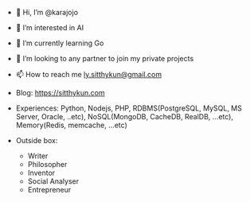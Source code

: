- 👋 Hi, I’m @karajojo
- 👀 I’m interested in AI
- 🌱 I’m currently learning Go
- 💞️ I’m looking to any partner to join my private projects
- 📫 How to reach me ly.sitthykun@gmail.com
- Blog: https://sitthykun.com
- Experiences: Python, Nodejs, PHP, RDBMS(PostgreSQL, MySQL, MS Server, Oracle, ..etc), NoSQL(MongoDB, CacheDB, RealDB, ...etc), Memory(Redis, memcache, ...etc)

- Outside box:
  - Writer
  - Philosopher
  - Inventor
  - Social Analyser
  - Entrepreneur

<!---
sitthykun/sitthykun is a ✨ special ✨ repository because its `README.md` (this file) appears on your GitHub profile.
You can click the Preview link to take a look at your changes.
--->
